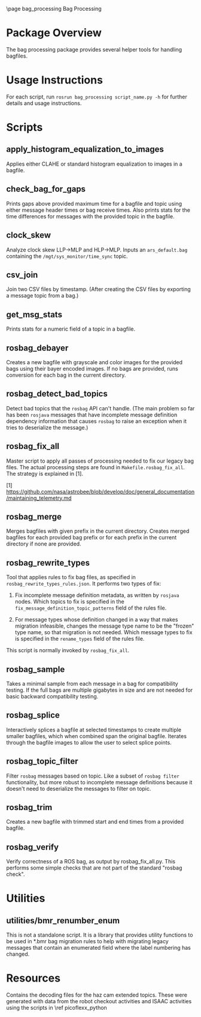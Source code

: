 \page bag_processing Bag Processing

# Package Overview
The bag processing package provides several helper tools for handling bagfiles.

# Usage Instructions
For each script, run `rosrun bag_processing script_name.py -h` for further details and
usage instructions.

# Scripts
## apply_histogram_equalization_to_images
Applies either CLAHE or standard histogram equalization to images in a bagfile.

## check_bag_for_gaps
Prints gaps above provided maximum time for a bagfile and topic using either message header times or bag receive times.
Also prints stats for the time differences for messages with the provided topic in the bagfile.

## clock_skew
Analyze clock skew LLP->MLP and HLP->MLP. Inputs an `ars_default.bag`
containing the `/mgt/sys_monitor/time_sync` topic.

## csv_join
Join two CSV files by timestamp. (After creating the CSV files by exporting a message topic from a bag.)

## get_msg_stats
Prints stats for a numeric field of a topic in a bagfile.

## rosbag_debayer
Creates a new bagfile with grayscale and color images for the provided bags using their bayer encoded images.
If no bags are provided, runs conversion for each bag in the current directory.

## rosbag_detect_bad_topics
Detect bad topics that the `rosbag` API can't handle. (The main problem so
far has been `rosjava` messages that have incomplete message definition
dependency information that causes `rosbag` to raise an exception when it
tries to deserialize the message.)

## rosbag_fix_all
Master script to apply all passes of processing needed to fix our legacy
bag files. The actual processing steps are found in
`Makefile.rosbag_fix_all`. The strategy is explained in [1].

[1] https://github.com/nasa/astrobee/blob/develop/doc/general_documentation/maintaining_telemetry.md

## rosbag_merge
Merges bagfiles with given prefix in the current directory. Creates merged
bagfiles for each provided bag prefix or for each prefix in the current directory
if none are provided.

## rosbag_rewrite_types
Tool that applies rules to fix bag files, as specified in
`rosbag_rewrite_types_rules.json`. It performs two types of fix:

1. Fix incomplete message definition metadata, as written by `rosjava`
   nodes. Which topics to fix is specified in the
   `fix_message_definition_topic_patterns` field of the rules file.

2. For message types whose definition changed in a way that makes
   migration infeasible, changes the message type name to be the
   "frozen" type name, so that migration is not needed. Which message
   types to fix is specified in the `rename_types` field of the rules
   file.

This script is normally invoked by `rosbag_fix_all`.

## rosbag_sample
Takes a minimal sample from each message in a bag for compatibility
testing. If the full bags are multiple gigabytes in size and are not
needed for basic backward compatibility testing.

## rosbag_splice
Interactively splices a bagfile at selected timestamps to create multiple
smaller bagfiles, which when combined span the original bagfile. Iterates
through the bagfile images to allow the user to select splice points.

## rosbag_topic_filter
Filter `rosbag` messages based on topic. Like a subset of `rosbag filter`
functionality, but more robust to incomplete message definitions because
it doesn't need to deserialize the messages to filter on topic.

## rosbag_trim
Creates a new bagfile with trimmed start and end times from a provided
bagfile.

## rosbag_verify
Verify correctness of a ROS bag, as output by rosbag_fix_all.py. This
performs some simple checks that are not part of the standard "rosbag
check".

# Utilities

## utilities/bmr_renumber_enum
This is not a standalone script. It is a library that provides utility
functions to be used in \*.bmr bag migration rules to help with migrating
legacy messages that contain an enumerated field where the label
numbering has changed.

# Resources

Contains the decoding files for the haz cam extended topics. These were
generated with data from the robot checkout activities and ISAAC activities
using the scripts in \ref picoflexx_python

